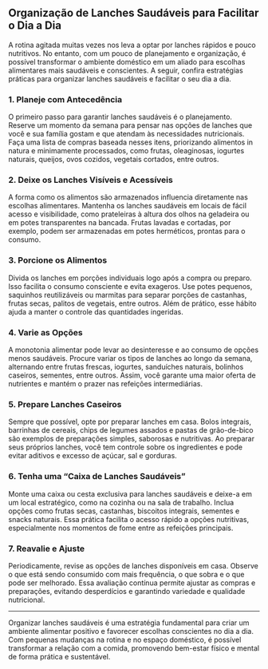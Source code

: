 
## Organização de Lanches Saudáveis para Facilitar o Dia a Dia

A rotina agitada muitas vezes nos leva a optar por lanches rápidos e pouco nutritivos. No entanto, com um pouco de planejamento e organização, é possível transformar o ambiente doméstico em um aliado para escolhas alimentares mais saudáveis e conscientes. A seguir, confira estratégias práticas para organizar lanches saudáveis e facilitar o seu dia a dia.

### 1. Planeje com Antecedência

O primeiro passo para garantir lanches saudáveis é o planejamento. Reserve um momento da semana para pensar nas opções de lanches que você e sua família gostam e que atendam às necessidades nutricionais. Faça uma lista de compras baseada nesses itens, priorizando alimentos in natura e minimamente processados, como frutas, oleaginosas, iogurtes naturais, queijos, ovos cozidos, vegetais cortados, entre outros.

### 2. Deixe os Lanches Visíveis e Acessíveis

A forma como os alimentos são armazenados influencia diretamente nas escolhas alimentares. Mantenha os lanches saudáveis em locais de fácil acesso e visibilidade, como prateleiras à altura dos olhos na geladeira ou em potes transparentes na bancada. Frutas lavadas e cortadas, por exemplo, podem ser armazenadas em potes herméticos, prontas para o consumo.

### 3. Porcione os Alimentos

Divida os lanches em porções individuais logo após a compra ou preparo. Isso facilita o consumo consciente e evita exageros. Use potes pequenos, saquinhos reutilizáveis ou marmitas para separar porções de castanhas, frutas secas, palitos de vegetais, entre outros. Além de prático, esse hábito ajuda a manter o controle das quantidades ingeridas.

### 4. Varie as Opções

A monotonia alimentar pode levar ao desinteresse e ao consumo de opções menos saudáveis. Procure variar os tipos de lanches ao longo da semana, alternando entre frutas frescas, iogurtes, sanduíches naturais, bolinhos caseiros, sementes, entre outros. Assim, você garante uma maior oferta de nutrientes e mantém o prazer nas refeições intermediárias.

### 5. Prepare Lanches Caseiros

Sempre que possível, opte por preparar lanches em casa. Bolos integrais, barrinhas de cereais, chips de legumes assados e pastas de grão-de-bico são exemplos de preparações simples, saborosas e nutritivas. Ao preparar seus próprios lanches, você tem controle sobre os ingredientes e pode evitar aditivos e excesso de açúcar, sal e gorduras.

### 6. Tenha uma “Caixa de Lanches Saudáveis”

Monte uma caixa ou cesta exclusiva para lanches saudáveis e deixe-a em um local estratégico, como na cozinha ou na sala de trabalho. Inclua opções como frutas secas, castanhas, biscoitos integrais, sementes e snacks naturais. Essa prática facilita o acesso rápido a opções nutritivas, especialmente nos momentos de fome entre as refeições principais.

### 7. Reavalie e Ajuste

Periodicamente, revise as opções de lanches disponíveis em casa. Observe o que está sendo consumido com mais frequência, o que sobra e o que pode ser melhorado. Essa avaliação contínua permite ajustar as compras e preparações, evitando desperdícios e garantindo variedade e qualidade nutricional.

___

Organizar lanches saudáveis é uma estratégia fundamental para criar um ambiente alimentar positivo e favorecer escolhas conscientes no dia a dia. Com pequenas mudanças na rotina e no espaço doméstico, é possível transformar a relação com a comida, promovendo bem-estar físico e mental de forma prática e sustentável.
```
